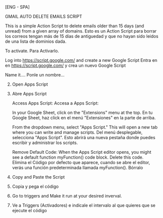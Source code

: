 [ENG - SPA]

GMAIL AUTO DELETE EMAILS SCRIPT


This is a simple Action Script to delete emails older than 15 days (and unread) from a given array of domains.
Esto es un Action Script para borrar los correos tengan más de 15 días de antiguedad y que no hayan sido leidos de una lista de dominios dada.

To activate.
Para Activarlo.

Log into https://script.google.com/ and create a new Google Script
Entra en en https://script.google.com/ y crea un nuevo Google Script

Name it.... 
Ponle un nombre... 


2. Open Apps Script
2. Abre Apps Script 

    Access Apps Script:
    Accesa a Apps Script:

   In your Google Sheet, click on the "Extensions" menu at the top.
   En tu Google Sheet, haz click en el menú "Extensiones" en la parte de arriba.

   From the dropdown menu, select "Apps Script." This will open a new tab where you can write and manage scripts.
   Del menú desplegable, selecciona "Apps Script". Esto abrirá una nueva pestaña donde puedes escribir y administrar los scripts. 

   Remove Default Code: When the Apps Script editor opens, you might see a default function myFunction() code block. Delete this code.
   Elimina el Código por defecto que aparece, cuando se abre el editor, verás una función predeterminada llamada myFunction(). Bórralo


4. Copy and Paste the Script
4. Copia y pega el código


 6. Go to triggers and Make it run at your desired inverval.
 6.  Ve a Triggers (Activadores) e indicale el intervalo al que quieres que se ejecute el código

